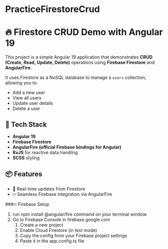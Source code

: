 # PracticeFirestoreCrud

# 🔥 Firestore CRUD Demo with Angular 19

This project is a simple Angular 19 application that demonstrates **CRUD (Create, Read, Update, Delete)** operations using **Firebase Firestore** and **AngularFire**.

It uses Firestore as a NoSQL database to manage a `users` collection, allowing you to:

- Add a new user
- View all users
- Update user details
- Delete a user

## 🚀 Tech Stack

- **Angular 19**
- **Firebase Firestore**
- **AngularFire (official Firebase bindings for Angular)**
- **RxJS** for reactive data handling
- **SCSS** styling

## 📦 Features

- 🔄 Real-time updates from Firestore
- 🔥 Seamless Firebase integration via AngularFire

###🔥 Firebase Setup
 1. run npm install @angular/fire command on your terminal window. 
 2. Go to Firebase Console in firebase.google.com 
    1. Create a new project 
    2. Enable Cloud Firestore (in test mode) 
    3. Copy the config from your Firebase project settings 
    4. Paste it in the app.config.ts file
